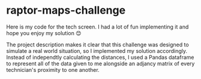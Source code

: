 # raptor-maps-challenge

Here is my code for the tech screen. I had a lot of fun implementing it and hope you enjoy my solution :blush:

The project description makes it clear that this challenge was designed to simulate a real world situation, so I implemented my solution accordingly. Instead of independtly calculating the distances, I used a Pandas dataframe to represent all of the data given to me alongside an adjancy matrix of every technician's proximity to one another.
